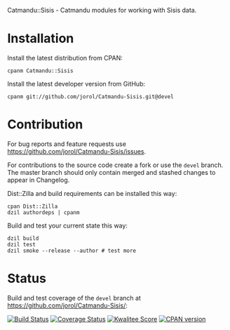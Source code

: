 Catmandu::Sisis - Catmandu modules for working with Sisis data.

# Installation

Install the latest distribution from CPAN:

    cpanm Catmandu::Sisis

Install the latest developer version from GitHub:

    cpanm git://github.com/jorol/Catmandu-Sisis.git@devel

# Contribution

For bug reports and feature requests use <https://github.com/jorol/Catmandu-Sisis/issues>.

For contributions to the source code create a fork or use the `devel` branch. The master
branch should only contain merged and stashed changes to appear in Changelog.

Dist::Zilla and build requirements can be installed this way:

    cpan Dist::Zilla
    dzil authordeps | cpanm

Build and test your current state this way:

    dzil build
    dzil test 
    dzil smoke --release --author # test more

# Status

Build and test coverage of the `devel` branch at <https://github.com/jorol/Catmandu-Sisis/>:

[![Build Status](https://travis-ci.org/jorol/Catmandu-Sisis.png)](https://travis-ci.org/jorol/Catmandu-Sisis)
[![Coverage Status](https://coveralls.io/repos/jorol/Catmandu-Sisis/badge.png?branch=devel)](https://coveralls.io/r/jorol/Catmandu-Sisis?branch=devel)
[![Kwalitee Score](http://cpants.cpanauthors.org/dist/Catmandu-Sisis.png)](http://cpants.cpanauthors.org/dist/Catmandu-Sisis)
[![CPAN version](https://badge.fury.io/pl/Catmandu-Sisis.png)](http://badge.fury.io/pl/Catmandu-Sisis)
